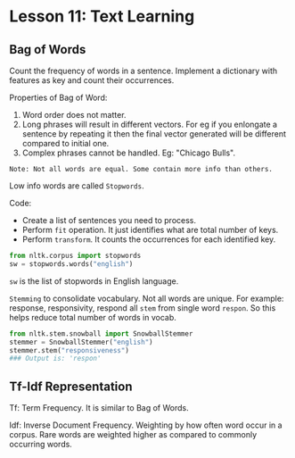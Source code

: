 # Lesson 11: Text Learning

## Bag of Words

Count the frequency of words in a sentence. Implement a dictionary with features as key and count their occurrences.

Properties of Bag of Word:
1. Word order does not matter.
2. Long phrases will result in different vectors. For eg if you enlongate a sentence by repeating it then the final
vector generated will be different compared to initial one.
3. Complex phrases cannot be handled. Eg: "Chicago Bulls".

`Note: Not all words are equal. Some contain more info than others.`

Low info words are called `Stopwords`.

Code:
* Create a list of sentences you need to process.
* Perform `fit` operation. It just identifies what are total number of keys.
* Perform `transform`. It counts the occurrences for each identified key.

```python
from nltk.corpus import stopwords
sw = stopwords.words("english")
```
`sw` is the list of stopwords in English language.

`Stemming` to consolidate vocabulary. Not all words are unique. For example: response, responsivity, respond all `stem` from single word `respon`. So this helps reduce total number of words in vocab.


```python
from nltk.stem.snowball import SnowballStemmer
stemmer = SnowballStemmer("english")
stemmer.stem("responsiveness")
### Output is: 'respon'
```

## Tf-Idf Representation
Tf: Term Frequency. It is similar to Bag of Words.

Idf: Inverse Document Frequency. Weighting by how often word occur in a corpus. Rare words are weighted higher as compared to commonly occurring words.
